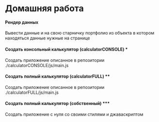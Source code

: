 # Домашняя работа   

#### Рендер данных  
Вывести данные и на свою старничку портфолио из объекта в котором находяться данные нужные на странице  

#### Создать консольный калькулятор (calculatorCONSOLE) *
Создать приложение описанное в репозитории ./calculatorCONSOLE/js/main.js  

#### Создать полный калькулятор (calculatorFULL) **  
Создать приложение описанное в репозитории ./calculatorFULL/js/main.js   

#### Создать полный калькулятор (собственный) ***  
Создать приложение с нуля со своими стилями и джаваскриптом  
